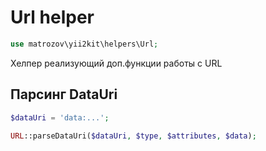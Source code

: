 # Url helper

```php
use matrozov\yii2kit\helpers\Url;
```

Хелпер реализующий доп.функции работы с URL

## Парсинг DataUri

```php
$dataUri = 'data:...';

URL::parseDataUri($dataUri, $type, $attributes, $data);
```
